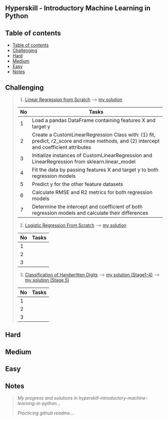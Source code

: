 ## Hyperskill - Introductory Machine Learning in Python

Table of contents
---

- [Table of contents](#table-of-contents)
- [Challenging](#challenging)
- [Hard](#hard)
- [Medium](#medium)
- [Easy](#easy)
- [Notes](#notes)

Challenging
---

> 1. [Linear Regression from Scratch](https://hyperskill.org/projects/195?track=28) --> [my solution](https://github.com/ahsanyusob/hyperskill-python-intro-ML/blob/master/challenging/Linear%20Regression%20From%20Scratch/regression.py)  
> 
> | No | Tasks |  
> | --- | --- |  
> | 1 | Load a pandas DataFrame containing features X and target y |  
> | 2 | Create a CustomLinearRegression Class with: (1) fit, predict, r2_score and rmse methods, and (2) intercept and coefficient attributes |  
> | 3 | Initialize instances of CustomLinearRegression and LinearRegression from sklearn.linear_model |  
> | 4 | Fit the data by passing features X and target y to both regression models |  
> | 5 | Predict y for the other feature datasets |  
> | 6 | Calculate RMSE and R2 metrics for both regression models |  
> | 7 | Determine the intercept and coefficient of both regression models and calculate their differences |  
>
> 2. [Logistic Regression From Scratch](https://hyperskill.org/projects/219) --> [my solution](https://github.com/ahsanyusob/hyperskill-python-intro-ML/blob/master/challenging/Logistic%20Regression%20From%20Scratch/logistic.py)
>
> | No | Tasks |  
> | --- | --- |  
> | 1 |  |
> | 2 |  |
> | 3 |  |
> 
> 3. [Classification of Handwritten Digits](https://hyperskill.org/projects/205?track=28) --> [my solution (Stage1-4)](https://github.com/ahsanyusob/hyperskill-python-intro-ML/blob/master/challenging/Classification%20of%20Handwritten%20Digits/analysis.py) --> [my solution (Stage 5)](https://github.com/ahsanyusob/hyperskill-python-intro-ML/blob/master/challenging/Classification%20of%20Handwritten%20Digits/stage5.py)
>
> | No | Tasks |  
> | --- | --- |  
> | 1 |  |
> | 2 |  |
> | 3 |  |

Hard
---

Medium
---

Easy
---

Notes
---

> *My progress and solutions in hyperskill-introductory-machine-learning-in-python...*
>
> *Practicing github readme...*
